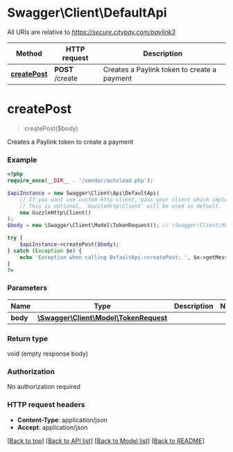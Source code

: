 # Swagger\Client\DefaultApi

All URIs are relative to *https://secure.citypay.com/paylink3*

Method | HTTP request | Description
------------- | ------------- | -------------
[**createPost**](DefaultApi.md#createPost) | **POST** /create | Creates a Paylink token to create a payment


# **createPost**
> createPost($body)

Creates a Paylink token to create a payment

### Example
```php
<?php
require_once(__DIR__ . '/vendor/autoload.php');

$apiInstance = new Swagger\Client\Api\DefaultApi(
    // If you want use custom http client, pass your client which implements `GuzzleHttp\ClientInterface`.
    // This is optional, `GuzzleHttp\Client` will be used as default.
    new GuzzleHttp\Client()
);
$body = new \Swagger\Client\Model\TokenRequest(); // \Swagger\Client\Model\TokenRequest | 

try {
    $apiInstance->createPost($body);
} catch (Exception $e) {
    echo 'Exception when calling DefaultApi->createPost: ', $e->getMessage(), PHP_EOL;
}
?>
```

### Parameters

Name | Type | Description  | Notes
------------- | ------------- | ------------- | -------------
 **body** | [**\Swagger\Client\Model\TokenRequest**](../Model/TokenRequest.md)|  |

### Return type

void (empty response body)

### Authorization

No authorization required

### HTTP request headers

 - **Content-Type**: application/json
 - **Accept**: application/json

[[Back to top]](#) [[Back to API list]](../../README.md#documentation-for-api-endpoints) [[Back to Model list]](../../README.md#documentation-for-models) [[Back to README]](../../README.md)

